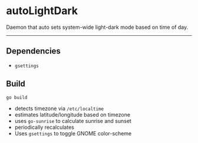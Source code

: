 # autoLightDark

Daemon that auto sets system-wide light-dark mode based on time of day.

---

## Dependencies
* `gsettings`

## Build
```sh
go build
```

* detects timezone via `/etc/localtime`
* estimates latitude/longitude based on timezone
* uses `go-sunrise` to calculate sunrise and sunset
* periodically recalculates
* Uses `gsettings` to toggle GNOME color-scheme
